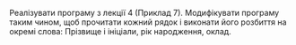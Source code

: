 Реалізувати програму з лекції 4 (Приклад 7). Модифікувати програму таким чином, щоб прочитати  кожний  рядок і виконати його розбиття  на окремі слова: Прізвище і ініціали, рік народження, оклад.
